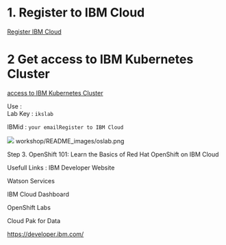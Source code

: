 
# 1. Register to IBM Cloud 

[Register IBM Cloud](https://ibm.biz/Bdz5we)

# 2 Get access to IBM Kubernetes Cluster
[access to IBM Kubernetes  Cluster](https://iksistio.mybluemix.net/)

Use :  
     Lab Key : `ikslab`
 
  IBMid : `your emailRegister to IBM Cloud`    

![](../README_images/oslab.png)
workshop/README_images/oslab.png

Step 3.
OpenShift 101: Learn the Basics of Red Hat OpenShift on IBM Cloud

Usefull Links :
IBM Developer Website

Watson Services

IBM Cloud Dashboard

OpenShift Labs

Cloud Pak for Data



https://developer.ibm.com/
